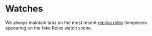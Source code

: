 # Watches
We always maintain tabs on the most recent <a href="https://drwatch.to/">replica rolex</a> timepieces appearing on the fake Rolex watch scene.
